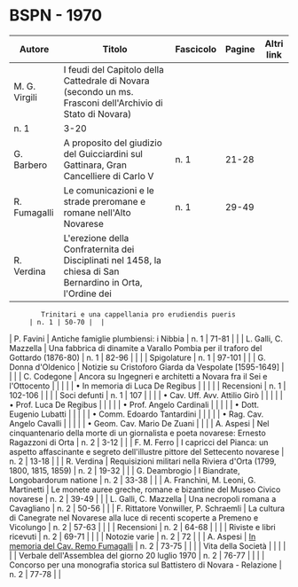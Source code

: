 # BSPN - 1970

| Autore        | Titolo                                                                                                      | Fascicolo | Pagine | Altri link |
|---------------|-------------------------------------------------------------------------------------------------------------|-----------|--------|------------|
| M. G. Virgili | I feudi del Capitolo della Cattedrale di Novara (secondo un ms. Frasconi dell'Archivio di Stato di Novara)  
| n. 1          | 3-20                                                                                                        |           |
| G. Barbero    | A proposito del giudizio del Guicciardini sul Gattinara, Gran Cancelliere di Carlo V                        | n. 1      | 21-28  |            |
| R. Fumagalli  | Le comunicazioni e le strade preromane e romane nell'Alto Novarese                                          | n. 1      | 29-49  |            |
| R. Verdina    | L'erezione della Confraternita dei Disciplinati nel 1458, la chiesa di San Bernardino in Orta, l'Ordine dei 

            Trinitari e una cappellania pro erudiendis pueris
         | n. 1 | 50-70 |  |

| P. Favini | Antiche famiglie plumbiensi: i Nibbia | n. 1 | 71-81 | |
| L. Galli, C. Mazzella | Una fabbrica di dinamite a Varallo Pombia per il traforo del Gottardo (1876-80) | n. 1 | 82-96 | |
| | Spigolature | n. 1 | 97-101 | |
| G. Donna d'Oldenico | Notizie su Cristoforo Giarda da Vespolate [1595-1649] | | |
| C. Codegone | Ancora su Ingegneri e architetti a Novara fra il Sei e l'Ottocento | | |
| | • In memoria di Luca De Regibus | | |
| | Recensioni | n. 1 | 102-106 | |
| | Soci defunti | n. 1 | 107 | |
| | • Cav. Uff. Avv. Attilio Girò | | |
| | • Prof. Luca De Regibus | | |
| | • Prof. Angelo Cardinali | | |
| | • Dott. Eugenio Lubatti | | |
| | • Comm. Edoardo Tantardini | | |
| | • Rag. Cav. Angelo Cavalli | | |
| | • Geom. Cav. Mario De Zuani | | |
| A. Aspesi | Nel cinquantenario della morte di un giornalista e poeta novarese: Ernesto Ragazzoni di Orta | n. 2 | 3-12 | |
| F. M. Ferro | I capricci del Pianca: un aspetto affascinante e segreto dell'illustre pittore del Settecento novarese | n. 2 | 13-18 | |
| R. Verdina | Requisizioni militari nella Riviera d'Orta (1799, 1800, 1815, 1859) | n. 2 | 19-32 | |
| G. Deambrogio | I Biandrate, Longobardorum natione | n. 2 | 33-38 | |
| A. Franchini, M. Leoni, G. Martinetti | Le monete auree greche, romane e bizantine del Museo Civico novarese | n. 2 | 39-49 | |
| L. Galli, C. Mazzella | Una necropoli romana a Cavagliano | n. 2 | 50-56 | |
| F. Rittatore Vonwiller, P. Schraemli | La cultura di Canegrate nel Novarese alla luce di recenti scoperte a Premeno e
Vicolungo | n. 2 | 57-63 | |
| | Recensioni | n. 2 | 64-68 | |
| | Riviste e libri ricevuti | n. 2 | 69-71 | |
| | Notozie varie | n. 2 | 72 | |
| A. Aspesi | [In memoria del Cav. Remo Fumagalli](http://www.ssno.it/SSN/ssn_nec_Fumagalli.html) | n. 2 | 73-75 | |
| | Vita della Società | | | |
| | Verbale dell'Assemblea del giorno 20 luglio 1970 | n. 2 | 76-77 | |
| | Concorso per una monografia storica sul Battistero di Novara - Relazione | n. 2 | 77-78 | |
